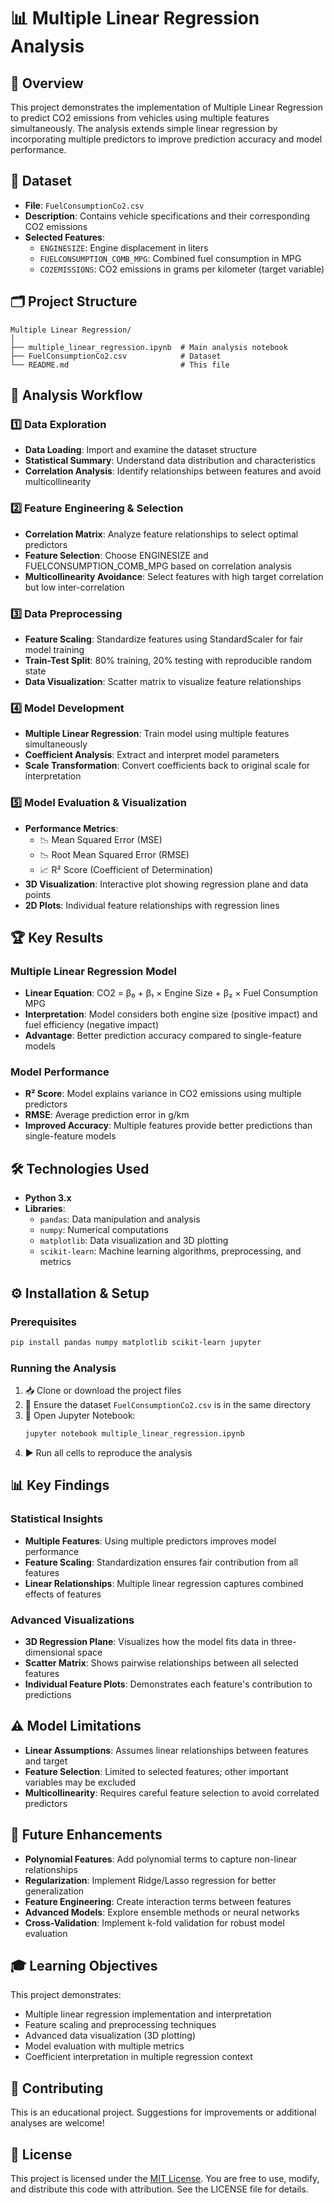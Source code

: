 # 📊 Multiple Linear Regression Analysis

## 📝 Overview
This project demonstrates the implementation of Multiple Linear Regression to predict CO2 emissions from vehicles using multiple features simultaneously. The analysis extends simple linear regression by incorporating multiple predictors to improve prediction accuracy and model performance.

## 📂 Dataset
- **File**: `FuelConsumptionCo2.csv`
- **Description**: Contains vehicle specifications and their corresponding CO2 emissions
- **Selected Features**:
  - `ENGINESIZE`: Engine displacement in liters
  - `FUELCONSUMPTION_COMB_MPG`: Combined fuel consumption in MPG
  - `CO2EMISSIONS`: CO2 emissions in grams per kilometer (target variable)

## 🗂️ Project Structure
```
Multiple Linear Regression/
│
├── multiple_linear_regression.ipynb  # Main analysis notebook
├── FuelConsumptionCo2.csv            # Dataset
└── README.md                         # This file
```

## 🔬 Analysis Workflow

### 1️⃣ Data Exploration
- **Data Loading**: Import and examine the dataset structure
- **Statistical Summary**: Understand data distribution and characteristics
- **Correlation Analysis**: Identify relationships between features and avoid multicollinearity

### 2️⃣ Feature Engineering & Selection
- **Correlation Matrix**: Analyze feature relationships to select optimal predictors
- **Feature Selection**: Choose ENGINESIZE and FUELCONSUMPTION_COMB_MPG based on correlation analysis
- **Multicollinearity Avoidance**: Select features with high target correlation but low inter-correlation

### 3️⃣ Data Preprocessing
- **Feature Scaling**: Standardize features using StandardScaler for fair model training
- **Train-Test Split**: 80% training, 20% testing with reproducible random state
- **Data Visualization**: Scatter matrix to visualize feature relationships

### 4️⃣ Model Development
- **Multiple Linear Regression**: Train model using multiple features simultaneously
- **Coefficient Analysis**: Extract and interpret model parameters
- **Scale Transformation**: Convert coefficients back to original scale for interpretation

### 5️⃣ Model Evaluation & Visualization
- **Performance Metrics**:
  - 📉 Mean Squared Error (MSE)
  - 📉 Root Mean Squared Error (RMSE)
  - 📈 R² Score (Coefficient of Determination)
- **3D Visualization**: Interactive plot showing regression plane and data points
- **2D Plots**: Individual feature relationships with regression lines

## 🏆 Key Results

### Multiple Linear Regression Model
- **Linear Equation**: CO2 = β₀ + β₁ × Engine Size + β₂ × Fuel Consumption MPG
- **Interpretation**: Model considers both engine size (positive impact) and fuel efficiency (negative impact)
- **Advantage**: Better prediction accuracy compared to single-feature models

### Model Performance
- **R² Score**: Model explains variance in CO2 emissions using multiple predictors
- **RMSE**: Average prediction error in g/km
- **Improved Accuracy**: Multiple features provide better predictions than single-feature models

## 🛠️ Technologies Used
- **Python 3.x**
- **Libraries**:
  - `pandas`: Data manipulation and analysis
  - `numpy`: Numerical computations
  - `matplotlib`: Data visualization and 3D plotting
  - `scikit-learn`: Machine learning algorithms, preprocessing, and metrics

## ⚙️ Installation & Setup

### Prerequisites
```bash
pip install pandas numpy matplotlib scikit-learn jupyter
```

### Running the Analysis
1. 📥 Clone or download the project files
2. 📄 Ensure the dataset `FuelConsumptionCo2.csv` is in the same directory
3. 🚀 Open Jupyter Notebook:
   ```bash
   jupyter notebook multiple_linear_regression.ipynb
   ```
4. ▶️ Run all cells to reproduce the analysis

## 📊 Key Findings

### Statistical Insights
- **Multiple Features**: Using multiple predictors improves model performance
- **Feature Scaling**: Standardization ensures fair contribution from all features
- **Linear Relationships**: Multiple linear regression captures combined effects of features

### Advanced Visualizations
- **3D Regression Plane**: Visualizes how the model fits data in three-dimensional space
- **Scatter Matrix**: Shows pairwise relationships between all selected features
- **Individual Feature Plots**: Demonstrates each feature's contribution to predictions

## ⚠️ Model Limitations
- **Linear Assumptions**: Assumes linear relationships between features and target
- **Feature Selection**: Limited to selected features; other important variables may be excluded
- **Multicollinearity**: Requires careful feature selection to avoid correlated predictors

## 🚧 Future Enhancements
- **Polynomial Features**: Add polynomial terms to capture non-linear relationships
- **Regularization**: Implement Ridge/Lasso regression for better generalization
- **Feature Engineering**: Create interaction terms between features
- **Advanced Models**: Explore ensemble methods or neural networks
- **Cross-Validation**: Implement k-fold validation for robust model evaluation

## 🎓 Learning Objectives
This project demonstrates:
- Multiple linear regression implementation and interpretation
- Feature scaling and preprocessing techniques
- Advanced data visualization (3D plotting)
- Model evaluation with multiple metrics
- Coefficient interpretation in multiple regression context

## 🤝 Contributing
This is an educational project. Suggestions for improvements or additional analyses are welcome!

## 📄 License
This project is licensed under the [MIT License](../LICENSE). You are free to use, modify, and distribute this code with attribution. See the LICENSE file for details.
